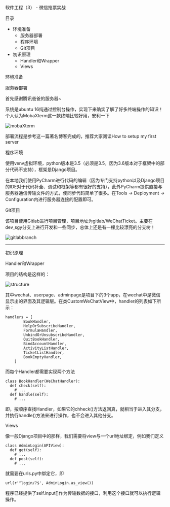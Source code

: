 软件工程（3） - 微信抢票实战

目录

- 环境准备
  - 服务器部署
  - 程序环境
  - Git项目
- 初识原理
  - Handler和Wrapper
  - Views



环境准备

服务器部署

首先感谢腾讯爸爸的服务器~

系统是ubuntu 16纯通过控制台操作，实现下来确实了解了好多终端操作的知识！个人认为MobaXterm这一款终端比较好用，安利一下

![mobaXterm](E:\Work\2017Autumn\SoftwareEngineering\LiuQiang\抢票实战\mobax.png)

部署流程是参考这一篇著名博客完成的，推荐大家阅读How to setup my first server

程序环境

使用venv虚拟环境，python版本是3.5（必须是3.5，因为3.6版本对于框架中的部分代码不支持），框架是Django项目。

在本地我们使用PyCharm进行代码的编辑（因为专门支持python以及Django项目的IDE对于代码补全、调试和框架等都有很好的支持），此外PyCharm提供直接与服务器通信传输文件的方式，使同步代码简单了很多。在Tools -> Deployment -> Configuration内进行服务器连接的配置即可。

Git项目

该项目使用Gitlab进行项目管理，项目地址为gitlab/WeChatTicket。主要在dev_sgy分支上进行开发和一些同步，总体上还是有一棵比较漂亮的分支树！

![gitlabbranch](E:\Work\2017Autumn\SoftwareEngineering\LiuQiang\抢票实战\branch.png)

---

初识原理

Handler和Wrapper

项目的结构是这样的：

![structure](E:\Work\2017Autumn\SoftwareEngineering\LiuQiang\抢票实战\struc.png)

其中wechat、userpage、adminpage是项目下的3个app，在wechat中是微信显示出的界面及其逻辑层。在类CustomWeChatView中，handler的列表如下所示：

    handlers = [
            BookHandler,
            HelpOrSubscribeHandler,
            FormulaHandler,
            UnbindOrUnsubscribeHandler,
            QuitBookHandler,
            BindAccountHandler,
            ActivityListHandler,
            TicketListHandler,
            BookEmptyHandler,
        ]

而每个Handler都需要实现两个方法

    class BookHandler(WeChatHandler):
      def check(self):
        # ...
      def handle(self):
        # ...

即，按顺序查找Handler，如果它的chheck()方法返回真，就相当于进入其分支，并执行handle()方法来进行操作，也不会进入其他分支。

Views

像一般Django项目中的那样，我们需要将view与一个url地址绑定，例如我们定义

    class AdminLogin(APIView):
      def get(self):
        # ...
      def post(self):
        # ...

就需要在urls.py中绑定它，即

    url(r'^login/?$', AdminLogin.as_view())

程序已经提供了self.input[]作为传输数据的接口，利用这个接口就可以执行逻辑操作。
